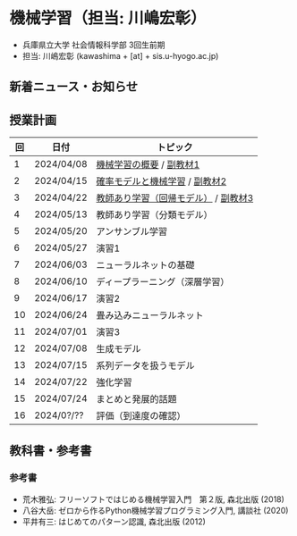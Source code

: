 # 機械学習（担当: 川嶋宏彰）

- 兵庫県立大学 社会情報科学部 3回生前期
- 担当: 川嶋宏彰 (kawashima + [at] + sis.u-hyogo.ac.jp)

## 新着ニュース・お知らせ

## 授業計画

|回 |日付 |トピック|
|---|---|---|
|1 |2024/04/08 |[機械学習の概要](slide/MachineLearning2024_01.pdf) / [副教材1](slide/ml2024intro_01.pdf)|
|2 |2024/04/15 |[確率モデルと機械学習](slide/MachineLearning2024_02.pdf) / [副教材2](slide/ml2024intro_02.pdf)|
|3 |2024/04/22 |[教師あり学習（回帰モデル）](slide/MachineLearning2024_03.pdf) / [副教材3](slide/ml2024intro_03.pdf)|
|4 |2024/05/13 |教師あり学習（分類モデル）|
|5 |2024/05/20 |アンサンブル学習|
|6 |2024/05/27 |演習1|
|7 |2024/06/03 |ニューラルネットの基礎|
|8 |2024/06/10 |ディープラーニング（深層学習）|
|9 |2024/06/17 |演習2|
|10|2024/06/24 |畳み込みニューラルネット|
|11|2024/07/01 |演習3|
|12|2024/07/08 |生成モデル|
|13|2024/07/15 |系列データを扱うモデル|
|14|2024/07/22 |強化学習|
|15|2024/07/24 |まとめと発展的話題|
|16|2024/0?/?? |評価（到達度の確認）|


<!--
|4 ||[教師あり学習（分類モデル）](slide/MachineLearning2024_04.pdf) / [副教材4](slide/ml2024intro_04.pdf)|
|5 ||[アンサンブル学習](slide/MachineLearning2024_05.pdf) / [副教材5](slide/ml2024intro_05.pdf) / [レポート1解答](slide/MachineLearning2024_report1_answer.pdf) / [宿題解答](slide/MachineLearning2024_04-05_suppl.pdf)|
|6 ||[演習1](slide/MachineLearning2024_06.pdf)|
|7 ||[ニューラルネットの基礎](slide/MachineLearning2024_07.pdf) / [副教材6](slide/ml2024intro_06.pdf) /  [宿題1解答](slide/MachineLearning2024_07_hw1.pdf)|
|8 ||[ディープラーニング（深層学習）](slide/MachineLearning2024_08.pdf)|
|9 ||[演習2](slide/MachineLearning2024_09.pdf)|
|10||[畳み込みニューラルネット](slide/MachineLearning2024_10.pdf)|
|11||[演習3](slide/MachineLearning2024_11.pdf)|
|12||[生成モデル](slide/MachineLearning2024_12.pdf)|
|13||[系列データを扱うモデル](slide/MachineLearning2024_13.pdf)|
|14||[強化学習](slide/MachineLearning2024_14.pdf)|
|15||[まとめと発展的話題](slide/MachineLearning2024_15.pdf)|
|16||評価（到達度の確認）| -->


## 教科書・参考書

### 参考書

- 荒木雅弘: フリーソフトではじめる機械学習入門　第２版, 森北出版 (2018)
- 八谷大岳: ゼロから作るPython機械学習プログラミング入門, 講談社 (2020)
- 平井有三: はじめてのパターン認識, 森北出版 (2012)

